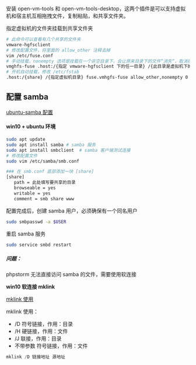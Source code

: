 安装 open-vm-tools 和 open-vm-tools-desktop，这两个插件是可以支持虚拟机和宿主机互相拖拽文件，复制粘贴，和共享文件夹。

指定虚拟机的文件夹挂载到共享文件夹

```bash
# 此命令可以查看有几个共享的文件夹
vmware-hgfsclient
# 修改配置文件，将里面的 allow_other 注释去掉
vim /etc/fuse.conf 
# 手动挂载，nonempty 选项是挂载在一个非空目录下，会让原来目录下的文件“消失“，取消挂载的时候，原目录下的文件会出现
vmghfs-fuse .host:/{指定 vmware-hgfsclient 下的任一目录} /{此目录是虚拟机下的任一目录} -o allow_other -o nonempty
# 开机自动挂载，修改 /etc/fstab
.host:/{share} /{指定虚拟机目录} fuse.vmhgfs-fuse allow_other,nonempty 0 0
```



## 配置 samba

[ubuntu-samba 配置](  https://pomelojiang.github.io/linux_deploy_samba.html )

#### win10 + ubuntu 环境

```bash
sudo apt update
sudo apt install samba # samba 服务
sudo apt install smbclient  # samba 客户端测试连接
# 修改配置文件
sudo vim /etc/samba/smb.conf

### 在 smb.conf 底部添加一块 [share]
[share]
   path = 此处填写要共享的目录
   browseable = yes
   writable = yes
   comment = smb share www
```

配置完成后，创建 samba 用户，必须确保有一个同名用户

```bash
sudo smbpasswd -a $USER
```

重启 samba 服务

```bash
sudo service smbd restart
```

##### 问题：

phpstorm 无法直接访问 samba 的文件，需要使用软连接

**win10 软连接 mklink**

[mklink 使用](https://liam.page/2018/12/10/mklink-in-Windows/)

mklink 使用：

- /D 符号链接，作用：目录
- /H 硬链接，作用：文件
- /J   联接，作用：目录
- 不带参数  符号链接，作用：文件

```powershell
mklink /D 链接地址 源地址
```

